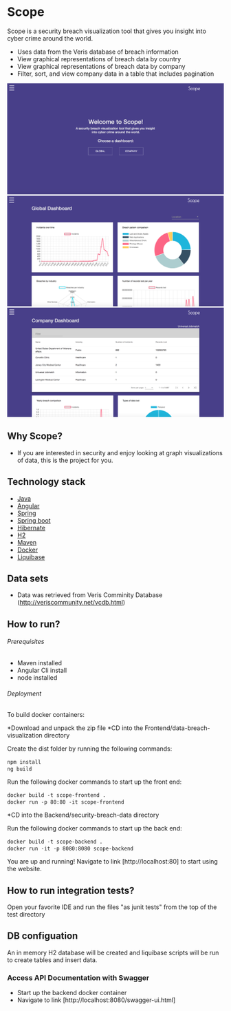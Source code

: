 # Scope

Scope is a security breach visualization tool that gives you insight into cyber crime around the world.
 
  * Uses data from the Veris database of breach information
  * View graphical representations of breach data by country
  * View graphical representations of breach data by company
  * Filter, sort, and view company data in a table that includes pagination
  
  ![alt tag](https://github.com/CodeByAlex/Data-Breach-Visualization/blob/master/images/home-screen.png)
  ![alt tag](https://github.com/CodeByAlex/Data-Breach-Visualization/blob/master/images/global-dash.png)
  ![alt tag](https://github.com/CodeByAlex/Data-Breach-Visualization/blob/master/images/company-dash.png)
 
## Why Scope?

  - If you are interested in security and enjoy looking at graph visualizations of data, this is the project for you.

## Technology stack
 
 * [Java](https://www.java.com/)
 * [Angular](https://angular.io/)
 * [Spring](http://docs.spring.io/)
 * [Spring boot](http://docs.spring.io/spring-boot/)
 * [Hibernate](http://projects.spring.io/spring-data/) 
 * [H2](www.h2database.com)
 * [Maven](https://maven.apache.org/)
 * [Docker](https://www.docker.com/)
 * [Liquibase](https://www.liquibase.org/)

## Data sets

* Data was retrieved from Veris Comminity Database (http://veriscommunity.net/vcdb.html)

## How to run?

###### _Prerequisites_
 * Maven installed
 * Angular Cli install
 * node installed
 
###### _Deployment_
To build docker containers:

*Download and unpack the zip file
*CD into the Frontend/data-breach-visualization directory

Create the dist folder by running the following commands:
```
npm install
ng build
```
Run the following docker commands to start up the front end:
 ```
docker build -t scope-frontend .
docker run -p 80:80 -it scope-frontend
 ```
*CD into the Backend/security-breach-data directory

Run the following docker commands to start up the back end:
 ```
docker build -t scope-backend .
docker run -it -p 8080:8080 scope-backend
 ```
You are up and running! Navigate to link [http://localhost:80] to start using the website.
 
## How to run integration tests?

Open your favorite IDE and run the files "as junit tests" from the top of the test directory  

## DB configuation

An in memory H2 database will be created and liquibase scripts will be run to create tables and insert data.

### Access API Documentation with Swagger
* Start up the backend docker container
* Navigate to link [http://localhost:8080/swagger-ui.html]
